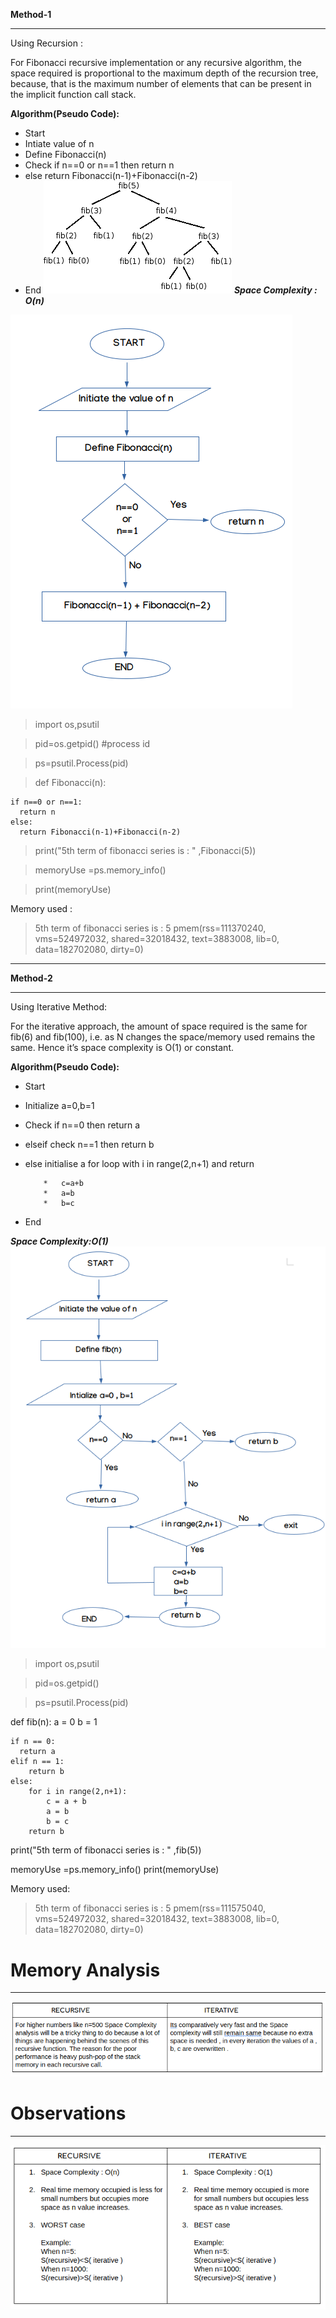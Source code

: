 **Method-1**

---
Using Recursion :

For Fibonacci recursive implementation or any recursive algorithm, the space required is proportional to the maximum depth of the recursion tree, because, that is the maximum number of elements that can be present in the implicit function call stack.

**Algorithm(Pseudo Code):**


*   Start
*   Intiate value of n
*   Define Fibonacci(n)
*   Check if n==0 or n==1 then return n
*   else return Fibonacci(n-1)+Fibonacci(n-2)
*   End
![](fib5.png)
***Space Complexity : O(n)***

![](recur.png)

> import os,psutil

>pid=os.getpid() #process id

>ps=psutil.Process(pid)

>def Fibonacci(n): 
    
    if n==0 or n==1:
      return n
    else:
      return Fibonacci(n-1)+Fibonacci(n-2) 
  
>print("5th term of fibonacci series is : " ,Fibonacci(5)) 

>memoryUse =ps.memory_info()

>print(memoryUse)

Memory used :

> 5th term of fibonacci series is :  5
pmem(rss=111370240, vms=524972032, shared=32018432, text=3883008, lib=0, data=182702080, dirty=0)


-----------------------------

**Method-2**

---
Using Iterative Method:


For the iterative approach, the amount of space required is the same for fib(6) and fib(100), i.e. as N changes the space/memory used remains the same. Hence it’s space complexity is O(1) or constant.

**Algorithm(Pseudo Code):**



*   Start
*   Initialize a=0,b=1
*   Check if n==0 then return a
*   elseif check n==1 then return b
*   else  initialise a for loop with i in range(2,n+1) and return 

            *   c=a+b
            *   a=b
            *   b=c
*   End

***Space Complexity:O(1)***
![](iter.png) 


> import os,psutil

>pid=os.getpid() 

>ps=psutil.Process(pid)

def fib(n): 
    a = 0
    b = 1
    
    if n == 0: 
      return a    
    elif n == 1: 
        return b 
    else: 
        for i in range(2,n+1): 
            c = a + b 
            a = b 
            b = c 
        return b 
  
print("5th term of fibonacci series is : " ,fib(5))

memoryUse =ps.memory_info()
print(memoryUse)

Memory used:
> 5th term of fibonacci series is :  5
pmem(rss=111575040, vms=524972032, shared=32018432, text=3883008, lib=0, data=182702080, dirty=0)


# Memory Analysis 

---------------------

![](mem.png)


# Observations

--------------------------------

![](obs.png)
